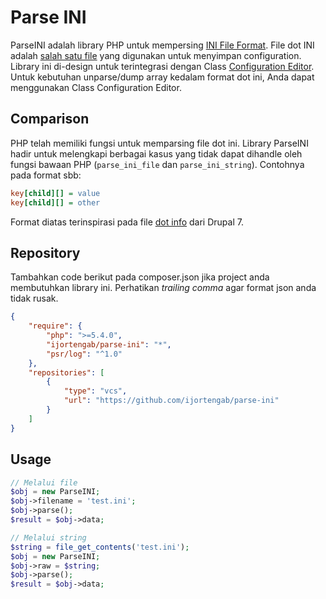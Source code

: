 Parse INI
==================

ParseINI adalah library PHP untuk mempersing [INI File Format][1]. File dot INI
adalah [salah satu file][2] yang digunakan untuk menyimpan configuration. 
Library ini di-design untuk terintegrasi dengan Class [Configuration Editor][3]. 
Untuk kebutuhan unparse/dump array kedalam format dot ini, Anda dapat 
menggunakan Class Configuration Editor.

[1]: https://en.wikipedia.org/wiki/INI_file
[2]: https://en.wikipedia.org/wiki/Configuration_file
[3]: https://github.com/ijortengab/configuration-editor

## Comparison

PHP telah memiliki fungsi untuk memparsing file dot ini. Library ParseINI hadir
untuk melengkapi berbagai kasus yang tidak dapat dihandle oleh fungsi bawaan
PHP (```parse_ini_file``` dan ```parse_ini_string```). Contohnya pada format
sbb:

```ini
key[child][] = value
key[child][] = other
```

Format diatas terinspirasi pada file [dot info][4] dari Drupal 7.

[4]: https://www.drupal.org/node/542202

## Repository

Tambahkan code berikut pada composer.json jika project anda membutuhkan library
ini. Perhatikan _trailing comma_ agar format json anda tidak rusak.

```json
{
    "require": {
        "php": ">=5.4.0",
        "ijortengab/parse-ini": "*",
        "psr/log": "^1.0"
    },
    "repositories": [
        {
            "type": "vcs",
            "url": "https://github.com/ijortengab/parse-ini"
        }
    ]
}
```

## Usage

```php
// Melalui file
$obj = new ParseINI;
$obj->filename = 'test.ini';
$obj->parse();
$result = $obj->data;

// Melalui string
$string = file_get_contents('test.ini');
$obj = new ParseINI;
$obj->raw = $string;
$obj->parse();
$result = $obj->data;
```
